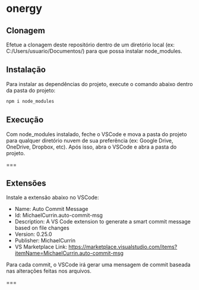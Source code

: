 # onergy

## Clonagem

Efetue a clonagem deste repositório dentro de um diretório local (ex: C:/Users/usuario/Documentos/) para que possa instalar node_modules.

## Instalação

Para instalar as dependências do projeto, execute o comando abaixo dentro da pasta do projeto:

```bash
npm i node_modules
```

## Execução

Com node_modules instalado, feche o VSCode e mova a pasta do projeto para qualquer diretório nuvem de sua preferência (ex: Google Drive, OneDrive, Dropbox, etc). Após isso, abra o VSCode e abra a pasta do projeto.

===

## Extensões

Instale a extensão abaixo no VSCode:

- Name: Auto Commit Message
- Id: MichaelCurrin.auto-commit-msg
- Description: A VS Code extension to generate a smart commit message based on file changes
- Version: 0.25.0
- Publisher: MichaelCurrin
- VS Marketplace Link: https://marketplace.visualstudio.com/items?itemName=MichaelCurrin.auto-commit-msg

Para cada commit, o VSCode irá gerar uma mensagem de commit baseada nas alterações feitas nos arquivos.

===
